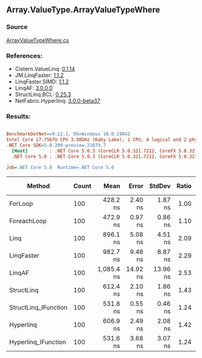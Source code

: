 ﻿## Array.ValueType.ArrayValueTypeWhere

### Source
[ArrayValueTypeWhere.cs](../LinqBenchmarks/Array/ValueType/ArrayValueTypeWhere.cs)

### References:
- Cistern.ValueLinq: [0.1.14](https://www.nuget.org/packages/Cistern.ValueLinq/0.1.14)
- JM.LinqFaster: [1.1.2](https://www.nuget.org/packages/JM.LinqFaster/1.1.2)
- LinqFaster.SIMD: [1.1.2](https://www.nuget.org/packages/LinqFaster.SIMD/1.0.3)
- LinqAF: [3.0.0.0](https://www.nuget.org/packages/LinqAF/3.0.0.0)
- StructLinq.BCL: [0.25.3](https://www.nuget.org/packages/StructLinq.BCL/0.25.3)
- NetFabric.Hyperlinq: [3.0.0-beta37](https://www.nuget.org/packages/NetFabric.Hyperlinq/3.0.0-beta37)

### Results:
``` ini

BenchmarkDotNet=v0.12.1, OS=Windows 10.0.19042
Intel Core i7-7567U CPU 3.50GHz (Kaby Lake), 1 CPU, 4 logical and 2 physical cores
.NET Core SDK=5.0.200-preview.21079.7
  [Host]        : .NET Core 5.0.3 (CoreCLR 5.0.321.7212, CoreFX 5.0.321.7212), X64 RyuJIT
  .NET Core 5.0 : .NET Core 5.0.3 (CoreCLR 5.0.321.7212, CoreFX 5.0.321.7212), X64 RyuJIT

Job=.NET Core 5.0  Runtime=.NET Core 5.0  

```
|               Method | Count |       Mean |    Error |   StdDev | Ratio | RatioSD |  Gen 0 | Gen 1 | Gen 2 | Allocated |
|--------------------- |------ |-----------:|---------:|---------:|------:|--------:|-------:|------:|------:|----------:|
|              ForLoop |   100 |   428.2 ns |  2.40 ns |  1.87 ns |  1.00 |    0.00 |      - |     - |     - |         - |
|          ForeachLoop |   100 |   472.9 ns |  0.97 ns |  0.86 ns |  1.10 |    0.01 |      - |     - |     - |         - |
|                 Linq |   100 |   896.1 ns |  5.08 ns |  4.51 ns |  2.09 |    0.01 | 0.0381 |     - |     - |      80 B |
|           LinqFaster |   100 |   982.7 ns |  9.48 ns |  8.87 ns |  2.29 |    0.02 | 2.9659 |     - |     - |    6208 B |
|               LinqAF |   100 | 1,085.4 ns | 14.92 ns | 13.96 ns |  2.53 |    0.03 |      - |     - |     - |         - |
|           StructLinq |   100 |   612.4 ns |  2.10 ns |  1.86 ns |  1.43 |    0.01 | 0.0153 |     - |     - |      32 B |
| StructLinq_IFunction |   100 |   531.8 ns |  0.55 ns |  0.46 ns |  1.24 |    0.01 |      - |     - |     - |         - |
|            Hyperlinq |   100 |   606.9 ns |  2.49 ns |  2.08 ns |  1.42 |    0.01 |      - |     - |     - |         - |
|  Hyperlinq_IFunction |   100 |   531.6 ns |  3.68 ns |  3.07 ns |  1.24 |    0.01 |      - |     - |     - |         - |
